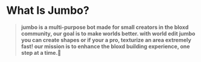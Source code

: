 # What Is Jumbo?
> **jumbo is a multi-purpose bot made for small creators in the bloxd community, our goal is to make worlds better. with world edit jumbo you can create shapes or if your a pro, texturize an area extremely fast! our mission is to enhance the bloxd building experience, one step at a time.**🌟
